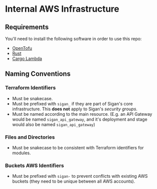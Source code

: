 # Internal AWS Infrastructure

## Requirements

You'll need to install the following software in order to use this repo:

- [OpenTofu](https://opentofu.org/)
- [Rust](https://www.rust-lang.org/)
- [Cargo Lambda](https://www.cargo-lambda.info/)

## Naming Conventions

### Terraform Identifiers
- Must be snakecase.
- Must be prefixed with `sigan_` if they are part of Sigan's core infrastructure. This **does not** apply to Sigan's *security groups*.
- Must be named according to the main resource. (E.g. an API Gateway would be named `sigan_api_gateway`, and it's deployment and stage would also be named `sigan_api_gateway`)

### Files and Directories
- Must be snakecase to be consistent with Terraform identifiers for modules.

### Buckets AWS Identifiers
- Must be prefixed with `sigan-` to prevent conflicts with existing AWS buckets (they need to be unique between all AWS accounts).